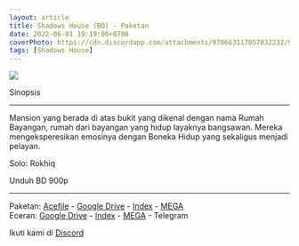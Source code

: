 ```yaml
---
layout: article
title: Shadows House (BD) - Paketan
date: 2022-06-01 19:19:00+0700
coverPhoto: https://cdn.discordapp.com/attachments/970663117057032232/981531071344689182/wp9110852-shadows-house-wallpapers.png
tags: [Shadows House]
---
```


![](https://cdn.discordapp.com/attachments/970663117057032232/981531071344689182/wp9110852-shadows-house-wallpapers.png)

Sinopsis

---
Mansion yang berada di atas bukit yang dikenal dengan nama Rumah Bayangan, rumah dari bayangan yang hidup layaknya bangsawan. Mereka mengeksperesikan emosinya dengan Boneka Hidup yang sekaligus menjadi pelayan.

Solo: Rokhiq

Unduh BD 900p

---
Paketan: [Acefile](https://acefile.co/f/76075409/a-1-shadows-house-bdx265-900ptruehd-7z
) - [Google Drive](https://drive.google.com/file/d/1AbcokWyhUnqtY8RP4R_-XvnCXzsA3uAq/view?usp=sharing) - [Index](https://proyek.a-1ddl.workers.dev/1:/%5BA-1%5D%20Shadows%20House%20%5BBD%5D%5Bx265%20900p%5D%5BTrueHD%5D.7z) - [MEGA](https://mega.nz/file/l3oAETxD#wE0fjBn8nenog_bPUPeBGWYq9mi0-wAMZpKHDDydG70)
<br>
Eceran: [Google Drive](https://drive.google.com/drive/folders/1AUy1JuHPoP6wHaI72h5Xj93r8UokXWm4?usp=sharing) - [Index](https://proyek.a-1ddl.workers.dev/0:/Musim%20Semi%202021/%5BBD%5D/%5BA-1%5D%20Shadows%20House%20%5BBD%5D%5Bx265%20900p%5D%5BTrueHD%5D/) - [MEGA](https://mega.nz/folder/ouYllDKa#TTtyMoN77Gdt163CB9EcRQ) - Telegram

Ikuti kami di [Discord](https://discord.gg/8QeuePwYgV)
